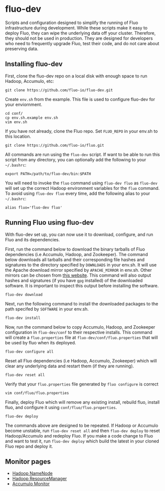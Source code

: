 fluo-dev
==========

Scripts and configuration designed to simplify the running of Fluo infrastructure
during development.  While these scripts make it easy to deploy Fluo, they can wipe
the underlying data off your cluster.  Therefore, they should not be used in production.
They are designed for developers who need to frequently upgrade Fluo, test their code,
and do not care about preserving data.

Installing fluo-dev
-------------------

First, clone the fluo-dev repo on a local disk with enough space to run Hadoop, Accumulo, etc:
```
git clone https://github.com/fluo-io/fluo-dev.git
```

Create `env.sh` from the example.  This file is used to configure fluo-dev for your enviornment.
```
cd conf/
cp env.sh.example env.sh
vim env.sh
```

If you have not already, clone the Fluo repo.  Set `FLUO_REPO` in your env.sh to this location.
```
git clone https://github.com/fluo-io/fluo.git
```

All commands are run using the `fluo-dev` script.  If want to be able to run this script from
any directory, you can optionally add the following to your `~/.bashrc`:
```
export PATH=/path/to/fluo-dev/bin:$PATH
```

You will need to invoke the `fluo` command using `fluo-dev fluo` as `fluo-dev` will set up
the correct Hadoop environment variables for the `fluo` command.  To avoid using `fluo-dev fluo`
every time, add the following alias to your `~/.bashrc`:
```
alias fluo='fluo-dev fluo'
```

Running Fluo using fluo-dev
---------------------------

With fluo-dev set up, you can now use it to download, configure, and run Fluo and its dependencies.

First, run the command below to download the binary tarballs of Fluo dependencies (i.e Accumulo, Hadoop, 
and Zookeeper). The command below downloads all tarballs and their corresponding file hashes and 
signatures to the directory specified by `DOWNLOADS` in your env.sh. It will use the Apache download 
mirror specified by `APACHE_MIRROR` in env.sh.  Other mirrors can be chosen from [this website][1].
This command will also output hashes and signatures (if you have `gpg` installed) of the downloaded
software. It is important to inspect this output before installing the software.
```
fluo-dev download
```

Next, run the following command to install the downloaded packages to the path specifed by 
`SOFTWARE` in your env.sh.
```
fluo-dev install
```

Now, run the command below to copy Accumulo, Hadoop, and Zookeeper configuration in `fluo-dev/conf`
to their respective installs.  This command will create a `fluo.properties` file at 
`fluo-dev/conf/fluo.properties` that will be used by fluo when its deployed.
```
fluo-dev configure all
```

Reset all Fluo dependencies (i.e Hadoop, Accumulo, Zookeeper) which will clear any underlying
data and restart them (if they are running).
```
fluo-dev reset all
```

Verify that your `fluo.properties` file generated by `fluo configure` is correct
```
vim conf/fluo/fluo.properties
```

Finally, deploy Fluo which will remove any existing install, rebuild fluo, install fluo, and 
configure it using `conf/fluo/fluo.properties`.
```
fluo-dev deploy
```

The commands above are designed to be repeated.  If Hadoop or Accumulo become unstable, run
`fluo-dev reset all` and then `fluo-dev deploy` to reset Hadoop/Accumulo and redeploy Fluo.
If you make a code change to Fluo and want to test it, run `fluo-dev deploy` which build the 
latest in your cloned Fluo repo and deploy it.

Monitor pages
-------------
 * [Hadoop NameNode](http://localhost:50070/)
 * [Hadoop ResourceManager](http://localhost:8088/)
 * [Accumulo Monitor](http://localhost:50095/)

[1]: http://www.apache.org/dyn/closer.cgi

